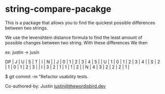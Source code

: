 # string-compare-pacakge

This is a package that allows you to find the quickest possible differences between two strings.

We use the levenshtein distance formula to find the least amount of possible changes between two string. With these differences
We then

ex:
justin -> jusin

DP
| J | U | S | T | I | N |
| J | 0 | 1 | 2 | 3 | 4 | 5 |
| U | 1 | 0 | 1 | 2 | 3 | 4 |
| S | 2 | 1 | 0 | 1 | 2 | 3 |
| I | 3 | 2 | 1 | 1 | 1 | 2 |
| N | 4 | 3 | 2 | 2 | 2 | 1 |


$ git commit -m "Refactor usability tests.
>
>
Co-authored-by: Justin <justin@thewordisbird.dev>
